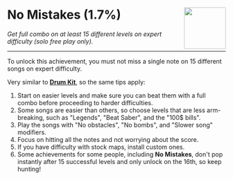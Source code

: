 # No Mistakes (1.7%) <img style="float: right;" src="https://cdn.akamai.steamstatic.com/steamcommunity/public/images/apps/620980/071a27bff15d1f2a87461b29b7052ca4ace32586.jpg" width="96" height="96">

_Get full combo on at least 15 different levels on expert difficulty (solo free play only)._

---

To unlock this achievement, you must not miss a single note on 15 different songs on expert difficulty. 

Very similar to [**Drum Kit**](Drum_Kit.md), so the same tips apply:
1. Start on easier levels and make sure you can beat them with a full combo before proceeding to harder difficulties.
2. Some songs are easier than others, so choose levels that are less arm-breaking, such as "Legends", "Beat Saber", and the "100$ bills".
3. Play the songs with "No obstacles", "No bombs", and "Slower song" modifiers.
4. Focus on hitting all the notes and not worrying about the score.
5. If you have difficulty with stock maps, install custom ones.
6. Some achievements for some people, including **No Mistakes**, don't pop instantly after 15 successful levels and only unlock on the 16th, so keep hunting!